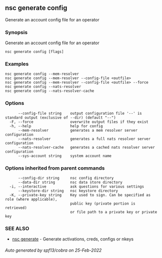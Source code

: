 ## nsc generate config

Generate an account config file for an operator

### Synopsis

Generate an account config file for an operator

```
nsc generate config [flags]
```

### Examples

```
nsc generate config --mem-resolver
nsc generate config --mem-resolver --config-file <outfile>
nsc generate config --mem-resolver --config-file <outfile> --force
nsc generate config --nats-resolver
nsc generate config --nats-resolver-cache

```

### Options

```
      --config-file string    output configuration file '--' is standard output (exclusive of --dir) (default "--")
  -F, --force                 overwrite output files if they exist
  -h, --help                  help for config
      --mem-resolver          generates a mem resolver server configuration
      --nats-resolver         generates a full nats resolver server configuration
      --nats-resolver-cache   generates a cached nats resolver server configuration
      --sys-account string    system account name
```

### Options inherited from parent commands

```
      --config-dir string     nsc config directory
      --data-dir string       nsc data store directory
  -i, --interactive           ask questions for various settings
      --keystore-dir string   nsc keystore directory
  -K, --private-key string    Key used to sign. Can be specified as role (where applicable),
                              public key (private portion is retrieved)
                              or file path to a private key or private key 
```

### SEE ALSO

* [nsc generate](nsc_generate.md)	 - Generate activations, creds, configs or nkeys

###### Auto generated by spf13/cobra on 25-Feb-2022
